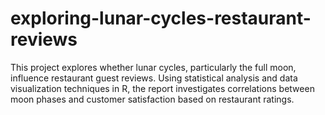 # exploring-lunar-cycles-restaurant-reviews
This project explores whether lunar cycles, particularly the full moon, influence restaurant guest reviews. Using statistical analysis and data visualization techniques in R, the report investigates correlations between moon phases and customer satisfaction based on restaurant ratings.

